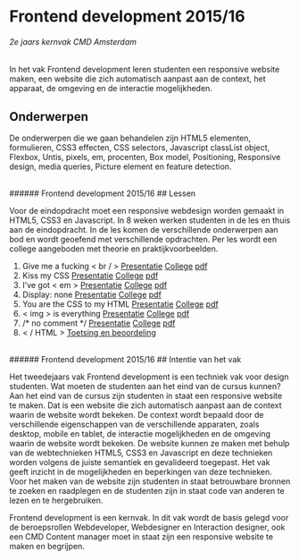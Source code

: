 
# Frontend development 2015/16
###### 2e jaars kernvak CMD Amsterdam
In het vak Frontend development leren studenten een responsive website maken, een website die zich automatisch aanpast aan de context, het apparaat, de omgeving en de interactie mogelijkheden.

## Onderwerpen
De onderwerpen die we gaan behandelen zijn HTML5 elementen, formulieren, 
CSS3 effecten, CSS selectors, 
Javascript classList object, 
Flexbox, 
Untis, pixels, em, procenten, 
Box model, Positioning, 
Responsive design, media queries, 
Picture element en feature detection.


<br>
###### Frontend development 2015/16
## Lessen

Voor de eindopdracht moet een responsive webdesign worden gemaakt in HTML5, CSS3 en Javascript. 
In 8 weken werken studenten in de les en thuis aan de eindopdracht. 
In de les komen de verschillende onderwerpen aan bod en wordt geoefend met verschillende opdrachten.
Per les wordt een college aangeboden met theorie en praktijkvoorbeelden.


1. Give me a fucking < br / > [Presentatie](/FED1/Presentaties/les1-gimme-a-fucking-br.html) [College](FED1/Colleges/les1-gimme-a-fucking-br/index.html) [pdf](/FED1/Colleges/les1-gimme-a-fucking-br/Give-me-a-fucking-br.pdf)
2. Kiss my CSS [Presentatie](/FED1/Presentaties/les2-kiss-my-css.html) [College](/FED1/Colleges/les2-kiss-my-CSS/index.html) [pdf](/FED1/Colleges/les2-kiss-my-CSS/Kiss-my-css.pdf)
3. I’ve got < em > [Presentatie](/FED1/Presentaties/les3-i-ve-got-em.html) [College](/FED1/Colleges/les3-i-ve-got-em/index.html) [pdf](/FED1/Colleges/les3-i-ve-got-em/i-ve-got-em.pdf)
4. Display: none [Presentatie](/FED1/Presentaties/les4-display-none.html) [College](/FED1/Colleges/les4-display-none/index.html) [pdf](/FED1/Colleges/les4-display-none/display-none.pdf)
5. You are the CSS to my HTML [Presentatie](/FED1/Presentaties/les5-you-are-the-css-to-my-html.html) [College](/FED1/Colleges/les5-you-are-the-CSS-to-my-HTML/index.html) [pdf](/FED1/Colleges/les5-you-are-the-CSS-to-my-HTML/you-are-the-CSS-to-my-HTML.pdf)
6. < img > is everything [Presentatie](/FED1/Presentaties/les6-img-is-everything.html) [College](/FED1/Colleges/les6-img-is-everything/index.html) [pdf](/FED1/Colleges/les6-img-is-everything/img-is-everything.pdf)
7. /* no comment */ [Presentatie](/FED1/Presentaties/les7-no-comment.html) [College](/FED1/Colleges/les7-no-comment/index.html) [pdf](/FED1/Colleges/les7-no-comment/no-comment.pdf)
8. < / HTML > [Toetsing en beoordeling](#)


<br>
###### Frontend development 2015/16
## Intentie van het vak

Het tweedejaars vak Frontend development is een techniek vak voor design studenten. 
Wat moeten de studenten aan het eind van de cursus kunnen? 
Aan het eind van de cursus zijn studenten in staat een responsive website te maken. 
Dat is een website die zich automatisch aanpast aan de context waarin de website wordt bekeken. 
De context wordt bepaald door de verschillende eigenschappen van de verschillende apparaten, zoals desktop, mobile en tablet, de interactie mogelijkheden en de omgeving waarin de website wordt bekeken. 
De website kunnen ze maken met behulp van de webtechnieken HTML5, CSS3 en Javascript en deze technieken worden volgens de juiste semantiek en gevalideerd toegepast.  Het vak geeft inzicht in de mogelijkheden en beperkingen van deze technieken. Voor het maken van de website zijn studenten in staat betrouwbare bronnen te zoeken en raadplegen en de studenten zijn in staat code van anderen te lezen en te hergebruiken.

Frontend development is een kernvak. In dit vak wordt de basis gelegd voor de beroepsrollen Webdeveloper, Webdesigner en Interaction designer, ook een CMD Content manager moet in staat zijn een responsive website te maken en begrijpen.


